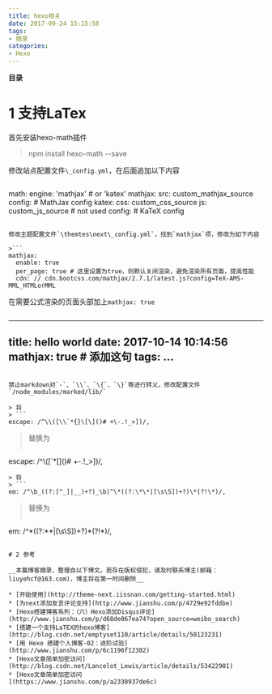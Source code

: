 ```yaml
---
title: hexo相关
date: 2017-09-24 15:15:58
tags: 
- 摘录
categories: 
- Hexo
---
```


__目录__

<!-- toc -->
<!--more-->

# 1 支持LaTex

首先安装hexo-math插件

> npm install hexo-math --save

修改站点配置文件`\_config.yml`，在后面追加以下内容

>```
math:
  engine: 'mathjax' # or 'katex'
  mathjax:
    src: custom_mathjax_source
    config:
      # MathJax config
  katex:
    css: custom_css_source
    js: custom_js_source # not used
    config:
      # KaTeX config
```

修改主题配置文件`\themtes\next\_config.yml`，找到`mathjax`项，修改为如下内容

>```
mathjax:
  enable: true
  per_page: true # 这里设置为true，则默认关闭渲染，避免渲染所有页面，提高性能
  cdn: // cdn.bootcss.com/mathjax/2.7.1/latest.js?config=TeX-AMS-MML_HTMLorMML
```

在需要公式渲染的页面头部加上`mathjax: true`

>```
---
title: hello world
date: 2017-10-14 10:14:56
mathjax: true  # 添加这句
tags: 
...
---
```

禁止markdown对`-`、`\\`、`\{`、`\}`等进行转义，修改配置文件`/node_modules/marked/lib/`

> 将
> ```
escape: /^\\([\\`*{}\[\]()# +\-.!_>])/,
```
> 替换为
> ```
escape: /^\\([`*\[\]()# +\-.!_>])/,
```
> 将
> ```
em: /^\b_((?:[^_]|__)+?)_\b|^\*((?:\*\*|[\s\S])+?)\*(?!\*)/,
```
> 替换为
> ```
em: /^\*((?:\*\*|[\s\S])+?)\*(?!\*)/,
```

# 2 参考

__本篇博客摘录、整理自以下博文。若存在版权侵犯，请及时联系博主(邮箱：liuyehcf@163.com)，博主将在第一时间删除__

* [开始使用](http://theme-next.iissnan.com/getting-started.html)
* [为next添加友言评论支持](http://www.jianshu.com/p/4729e92fddbe)
* [Hexo搭建博客系列：（六）Hexo添加Disqus评论](http://www.jianshu.com/p/d68de067ea74?open_source=weibo_search)
* [搭建一个支持LaTEX的hexo博客](http://blog.csdn.net/emptyset110/article/details/50123231)
* [用 Hexo 搭建个人博客-02：进阶试验](http://www.jianshu.com/p/6c1196f12302)
* [Hexo文章简单加密访问](http://blog.csdn.net/Lancelot_Lewis/article/details/53422901)
* [Hexo文章简单加密访问
](https://www.jianshu.com/p/a2330937de6c)
